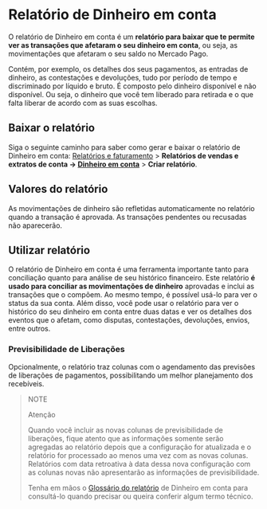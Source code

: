# Relatório de Dinheiro em conta

O relatório de Dinheiro em conta é um **relatório para baixar que te permite ver as transações que afetaram o seu dinheiro em conta**, ou seja, as movimentações que afetaram o seu saldo no Mercado Pago.

Contém, por exemplo, os detalhes dos seus pagamentos, as entradas de dinheiro, as contestações e devoluções, tudo por período de tempo e discriminado por líquido e bruto. É composto pelo dinheiro disponível e não disponível. Ou seja, o dinheiro que você tem liberado para retirada e o que falta liberar de acordo com as suas escolhas.

## Baixar o relatório

Siga o seguinte caminho para saber como gerar e baixar o relatório de Dinheiro em conta:
[Relatórios e faturamento](https://www.mercadopago[FAKER][URL][DOMAIN]/balance/reports) > **Relatórios de vendas e extratos de conta -> [Dinheiro em conta](https://www.mercadopago[FAKER][URL][DOMAIN]/balance/reports/settlement)** > **Criar relatório**.

## Valores do relatório

As movimentações de dinheiro são refletidas automaticamente no relatório quando a transação é aprovada. As transações pendentes ou recusadas não aparecerão.

## Utilizar relatório

O relatório de Dinheiro em conta é uma ferramenta importante tanto para conciliação quanto para análise de seu histórico financeiro. Este relatório **é usado para conciliar as movimentações de dinheiro** aprovadas e inclui as transações que o compõem. Ao mesmo tempo, é possível usá-lo para ver o status da sua conta. Além disso, você pode usar o relatório para ver o histórico do seu dinheiro em conta entre duas datas e ver os detalhes dos eventos que o afetam, como disputas, contestações, devoluções, envios, entre outros.

### Previsibilidade de Liberações

Opcionalmente, o relatório traz colunas com o agendamento das previsões de liberações de pagamentos, possibilitando um melhor planejamento dos recebíveis.

> NOTE
>
> Atenção
>
> Quando você incluir as novas colunas de previsibilidade de liberações, fique atento que as informações somente serão agregadas ao relatório depois que a configuração for atualizada e o relatório for processado ao menos uma vez com as novas colunas. Relatórios com data retroativa à data dessa nova configuração com as colunas novas não apresentarão as informações de previsibilidade.
> 
> Tenha em mãos o [Glossário do relatório](/developers/pt/guides/additional-content/reports/account-money/glossary) de Dinheiro em conta para consultá-lo quando precisar ou queira conferir algum termo técnico.